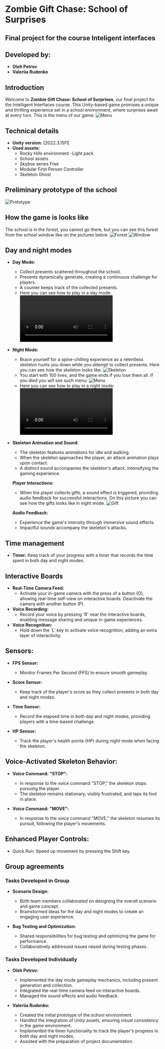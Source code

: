 # Zombie Gift Chase: School of Surprises

## Final project for the course Inteligent interfaces
## Developed by:
- **Oleh Petrov**
- **Valeriia Rudenko**

## Introduction

Welcome to **Zombie Gift Chase: School of Surprises**, our final project for the Intelligent Interfaces course. This Unity-based game promises a unique and thrilling experience set in a school environment, where surprises await at every turn.
This is the menu of our game:
![Menu](images/menu.png)

## Technical details
- **Unity version:** [2022.3.15f1]
- **Used assets:**
    - Rocky Hills environment -Light pack
    - School assets
    - Skybox series Free
    - Modular First Person Controller
    - Skeleton Ghost 

## Preliminary prototype of the school
![Prototype](images/school_design.jpg)

## How the game is looks like
The school is in the forest, you cannot go there, but you can see this forest from the school window like on the pictures below. 
![Forest](images/forest.png)
![Window](images/window.png)

 ## Day and night modes
 - **Day Mode:**
    - Collect presents scattered throughout the school. 
    - Presents dynamically generate, creating a continuous challenge for players. 
    - A counter keeps track of the collected presents.
    - Here you can see how to play in a day mode:   
![Play Day Mode](images/Day.mp4)
- **Night Mode:** 
    - Brace yourself for a spine-chilling experience as a relentless skeleton hunts you down while you attempt to collect presents. 
    Here you can see how the skeleton looks like.
    ![Skeleton](images/skeleton.png)
    - You start with 100 lives, and the game ends if you lose them all.
    If you died you will see such menu:
    ![Menu](images/menu_lost.png)
    - Here you can see how to play in a night mode:
![Play Night Mode](images/Night.mp4)

- **Skeleton Animation and Sound:**
  - The skeleton features animations for idle and walking.
  - When the skeleton approaches the player, an attack animation plays upon contact.
  - A distinct sound accompanies the skeleton's attack, intensifying the gaming experience.

  **Player Interactions:**
  - When the player collects gifts, a sound effect is triggered, providing audio feedback for successful interactions.
  On this picture you can see how the gifts looks like in night mode.
  ![Gift](images/gifts.png)
  
  **Audio Feedback:**
  - Experience the game's intensity through immersive sound effects.
  - Impactful sounds accompany the skeleton's attacks.

## Time management
- **Timer:** Keep track of your progress with a timer that records the time spent in both day and night modes.

## Interactive Boards
- **Real-Time Camera Feed:**
    - Activate your in-game camera with the press of a button (O), allowing real-time self-view on interactive boards. Deactivate the camera with another button (P).
- **Voice Recording:**
    - Record your voice by pressing 'R' near the interactive boards, enabling message sharing and unique in-game experiences.
- **Voice Recognition:**
    - Hold down the 'L' key to activate voice recognition, adding an extra layer of interactivity.
     
## Sensors:

- **FPS Sensor:**
  - Monitor Frames Per Second (FPS) to ensure smooth gameplay.

- **Score Sensor:**
  - Keep track of the player's score as they collect presents in both day and night modes.

- **Time Sensor:**
  - Record the elapsed time in both day and night modes, providing players with a time-based challenge.

- **HP Sensor:**
  - Track the player's health points (HP) during night mode when facing the skeleton.

## Voice-Activated Skeleton Behavior:

- **Voice Command: "STOP":**
  - In response to the voice command "STOP," the skeleton stops pursuing the player.
  - The skeleton remains stationary, visibly frustrated, and taps its foot in place.

- **Voice Command: "MOVE":**
  - In response to the voice command "MOVE," the skeleton resumes its pursuit, following the player's movements.

## Enhanced Player Controls:
- Quick Run: Speed up movement by pressing the Shift key.

## Group agreements
### Tasks Developed in Group

- **Scenario Design:**
  - Both team members collaborated on designing the overall scenario and game concept.
  - Brainstormed ideas for the day and night modes to create an engaging user experience.

- **Bug Testing and Optimization:**
  - Shared responsibilities for bug testing and optimizing the game for performance.
  - Collaboratively addressed issues raised during testing phases.


### Tasks Developed Individually

- **Oleh Petrov:**
  - Implemented the day mode gameplay mechanics, including present generation and collection.
   - Integrated the real-time camera feed on interactive boards.
   - Managed the sound effects and audio feedback.
  
- **Valeriia Rudenko:**
   - Created the initial prototype of the school environment.
   - Handled the integration of Unity assets, ensuring visual consistency in the game environment.
   - Implemented the timer functionality to track the player's progress in both day and night modes.
   - Assisted with the preparation of project documentation.

